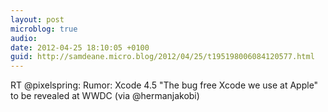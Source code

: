 ```yaml
---
layout: post
microblog: true
audio: 
date: 2012-04-25 18:10:05 +0100
guid: http://samdeane.micro.blog/2012/04/25/t195198006084120577.html
---
```

RT @pixelspring: Rumor: Xcode 4.5 "The bug free Xcode we use at Apple" to be revealed at WWDC (via @hermanjakobi)
